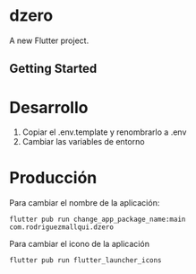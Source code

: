 # dzero

A new Flutter project.

## Getting Started

# Desarrollo
1. Copiar el .env.template y renombrarlo a .env
2. Cambiar las variables de entorno

# Producción
Para cambiar el nombre de la aplicación:
```
flutter pub run change_app_package_name:main com.rodriguezmallqui.dzero
```

Para cambiar el icono de la aplicación
```
flutter pub run flutter_launcher_icons
```
